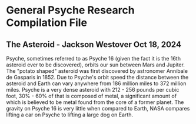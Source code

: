 # General Psyche Research Compilation File
## The Asteroid - Jackson Westover Oct 18, 2024
Psyche, sometimes referred to as Psyche 16 (given the fact it is the 16th asteroid ever to be discovered), orbits our sun between Mars and Jupiter. The "potato shaped" asteroid was first discovered by astronomer Annibale de Gasparis in 1852. Due to Psyche's orbit speed the distance between the asteroid and Earth can vary anywhere from 186 million miles to 372 million miles. Psyche is a very dense asteroid with 212 - 256 pounds per cubic foot, 30% - 60% of that is composed of metal, a significant amount of which is believed to be metal found from the core of a former planet. The gravity on Psyche 16 is very little when compared to Earth, NASA compares lifting a car on Psyche to lifting a large dog on Earth.